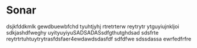 # Sonar
dsjkfddkmlk
gewdbuewbfchd
tyuhtjyhj
rtretrterw
reytrytr
ytguyiujnkljoi
sdkjashdfweghy
uyityuyiyuSADSADASsdfgthutghdsad
sdsfrte
reytrtrtuhtuytrytrasfdsfaer4ewdawdsdasfdf
sdfdfwe
sdssdassa
ewrfedfrfre
